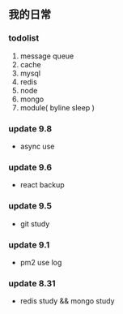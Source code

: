 ## 我的日常

### todolist
1. message queue
2. cache
3. mysql
4. redis
5. node
6. mongo
7. module( byline sleep )

 
### update 9.8
* async use


### update 9.6
* react backup


### update 9.5
* git study


### update 9.1
* pm2 use log


### update 8.31
* redis study && mongo study

